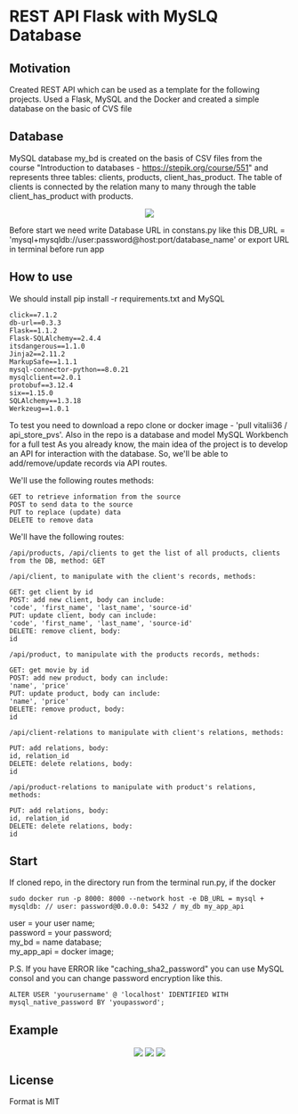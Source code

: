 # REST API Flask with MySLQ Database

## Motivation
Created REST API which can be used as a template for the following projects. 
Used a Flask, MySQL and the Docker and created a simple database on the basic of CVS file

## Database
MySQL database my_bd is created on the basis of CSV files from the course "Introduction to databases - https://stepik.org/course/551" and represents three tables: clients, products, 
client_has_product. The table of clients is connected by the relation many to many through the table client_has_product with products.

<div align="center">
    <img align="center" src="https://github.com/Vitalii36/Flask_Docker_RESTful-APIs_Project/image_readme/Database_my_db.png?raw=true">
</div>

Before start we need write Database URL in constans.py like this
DB_URL = 'mysql+mysqldb://user:password@host:port/database_name' or export URL in terminal before
run app

## How to use
We should install pip install -r requirements.txt and MySQL

    click==7.1.2
    db-url==0.3.3
    Flask==1.1.2
    Flask-SQLAlchemy==2.4.4
    itsdangerous==1.1.0
    Jinja2==2.11.2
    MarkupSafe==1.1.1
    mysql-connector-python==8.0.21
    mysqlclient==2.0.1
    protobuf==3.12.4
    six==1.15.0
    SQLAlchemy==1.3.18
    Werkzeug==1.0.1

To test you need to download a repo clone or docker image - 'pull vitalii36 / api_store_pvs'. 
Also in the repo is a database and model MySQL Workbench for a full test
As you already know, the main idea of the project is to develop an API for interaction with the database. So, 
we'll be able to add/remove/update records via API routes.

We'll use the following routes methods:

    GET to retrieve information from the source
    POST to send data to the source
    PUT to replace (update) data
    DELETE to remove data
    
We'll have the following routes:

    /api/products, /api/clients to get the list of all products, clients from the DB, method: GET

    /api/client, to manipulate with the client's records, methods:
    
    GET: get client by id
    POST: add new client, body can include:
    'code', 'first_name', 'last_name', 'source-id'
    PUT: update client, body can include:
    'code', 'first_name', 'last_name', 'source-id'
    DELETE: remove client, body:
    id
    
    /api/product, to manipulate with the products records, methods:
    
    GET: get movie by id
    POST: add new product, body can include:
    'name', 'price'
    PUT: update product, body can include:
    'name', 'price'
    DELETE: remove product, body:
    id
    
    /api/client-relations to manipulate with client's relations, methods:
    
    PUT: add relations, body:
    id, relation_id
    DELETE: delete relations, body:
    id
    
    /api/product-relations to manipulate with product's relations, methods:
    
    PUT: add relations, body:
    id, relation_id
    DELETE: delete relations, body:
    id

## Start
If cloned repo, in the directory run from the terminal run.py, if the docker 

    sudo docker run -p 8000: 8000 --network host -e DB_URL = mysql + mysqldb: // user: password@0.0.0.0: 5432 / my_db my_app_api

user = your user name;  
password = your password;   
my_bd = name database;  
my_app_api = docker image;  

P.S.
If you have ERROR like "caching_sha2_password" you can use MySQL consol and you can
 change password encryption like this.

    ALTER USER 'yourusername' @ 'localhost' IDENTIFIED WITH mysql_native_password BY 'youpassword';

## Example
<div align="center">
    <img align="center" src="https://github.com/Vitalii36/Flask_Docker_RESTful-APIs_Project/image_readme/Example_1.png?raw=true">
    <img align="center" src="https://github.com/Vitalii36/Flask_Docker_RESTful-APIs_Project/image_readme/Example_2.png?raw=true">
    <img align="center" src="https://github.com/Vitalii36/Flask_Docker_RESTful-APIs_Project/image_readme/Example_3.png?raw=true">

</div> 

## License
Format is MIT
